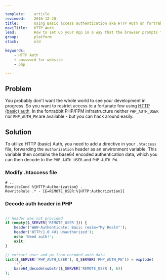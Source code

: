 ```yaml
---

template:    article
reviewed:    2016-12-20
title:       Using Basic access authentication aka HTTP Auth on fortrabbit
naviTitle:   HTTP Auth
lead:        How to set up your App in a way that the browser prompts for username/password.
group:       platform
stack:       old

keywords:
    - HTTP Auth
    - password for website
    - php

---
```


## Problem

You probably don't want the whole world to see your development in progress. So you want to restrict access to a fortunate few using [HTTP (basic) auth](https://en.wikipedia.org/wiki/Basic_access_authentication). In the fortrabbit PHP/FPM infrastructure neither `PHP_AUTH_USER` nor `PHP_AUTH_PW` are available - but you can hack around easily.

## Solution

To utilize HTTP (basic) Auth, you need to add a directive in your `.htaccess` file, forwarding the `Authorization` header as an environment variable. This variable then contains the base64 encoded authentication data, which you can then decode to the `PHP_AUTH_USER` and `PHP_AUTH_PW`.

### Modify .htaccess file

```
# ..
RewriteCond %{HTTP:Authorization} .
RewriteRule .* - [E=REMOTE_USER:%{HTTP:Authorization}]
```

### Decode auth header in PHP

```php

// header was not provided
if (empty($_SERVER['REMOTE_USER'])) {
    header('WWW-Authenticate: Basic realm="My Realm"');
    header('HTTP/1.0 401 Unauthorized');
    echo 'Need auth!';
    exit;
}

// extract user and pw from encoded auth data
list($_SERVER['PHP_AUTH_USER'], $_SERVER['PHP_AUTH_PW']) = explode(
    ':',
    base64_decode(substr($_SERVER['REMOTE_USER'], 6))
);
```
